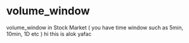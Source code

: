 # volume_window
volume_window in Stock Market ( you have time window such as 5min, 10min, 1D etc )
hi this is alok yafac